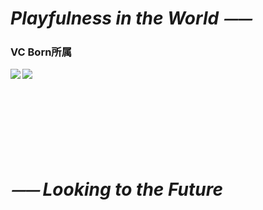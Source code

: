 # *Playfulness in the World ⏤⏤*  

### VC Born所属  

  <img align="left" src="https://github-readme-stats.vercel.app/api/top-langs/?username=Paaaaa4" />  
  <img align="left" src="https://github-readme-stats.vercel.app/api?username=PocoPota&count_private=true&show_icons=true" />
  <br><br><br><br><br><br><br><br>  
  
# *⏤⏤ Looking to the Future*  
